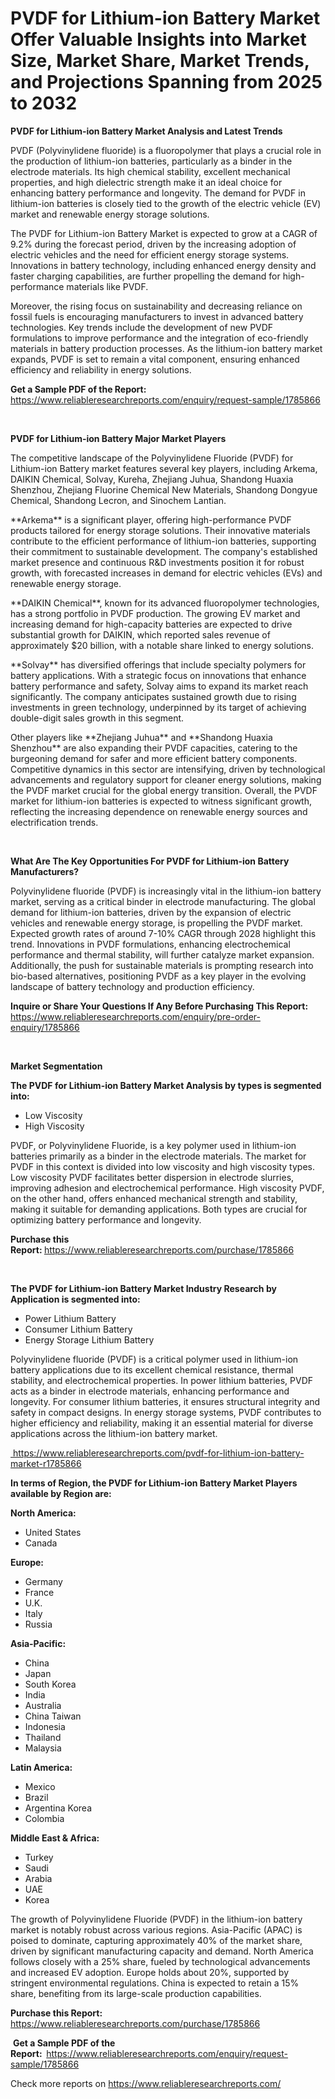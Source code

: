 <p><h1>PVDF for Lithium-ion Battery Market Offer Valuable Insights into Market Size, Market Share, Market Trends, and Projections Spanning from 2025 to 2032</h1></p><p><strong>PVDF for Lithium-ion Battery Market Analysis and Latest Trends</strong></p>
<p><p>PVDF (Polyvinylidene fluoride) is a fluoropolymer that plays a crucial role in the production of lithium-ion batteries, particularly as a binder in the electrode materials. Its high chemical stability, excellent mechanical properties, and high dielectric strength make it an ideal choice for enhancing battery performance and longevity. The demand for PVDF in lithium-ion batteries is closely tied to the growth of the electric vehicle (EV) market and renewable energy storage solutions.</p><p>The PVDF for Lithium-ion Battery Market is expected to grow at a CAGR of 9.2% during the forecast period, driven by the increasing adoption of electric vehicles and the need for efficient energy storage systems. Innovations in battery technology, including enhanced energy density and faster charging capabilities, are further propelling the demand for high-performance materials like PVDF.</p><p>Moreover, the rising focus on sustainability and decreasing reliance on fossil fuels is encouraging manufacturers to invest in advanced battery technologies. Key trends include the development of new PVDF formulations to improve performance and the integration of eco-friendly materials in battery production processes. As the lithium-ion battery market expands, PVDF is set to remain a vital component, ensuring enhanced efficiency and reliability in energy solutions.</p></p>
<p><strong>Get a Sample PDF of the Report:&nbsp;</strong> <a href="https://www.reliableresearchreports.com/enquiry/request-sample/1785866?utm_campaign=2283&utm_medium=2&utm_source=Github&utm_content=ia&utm_term=25032025&utm_id=pvdf-for-lithium-ion-battery">https://www.reliableresearchreports.com/enquiry/request-sample/1785866</a></p>
<p>&nbsp;</p>
<p><strong>PVDF for Lithium-ion Battery Major Market Players</strong></p>
<p><p>The competitive landscape of the Polyvinylidene Fluoride (PVDF) for Lithium-ion Battery market features several key players, including Arkema, DAIKIN Chemical, Solvay, Kureha, Zhejiang Juhua, Shandong Huaxia Shenzhou, Zhejiang Fluorine Chemical New Materials, Shandong Dongyue Chemical, Shandong Lecron, and Sinochem Lantian. </p><p>**Arkema** is a significant player, offering high-performance PVDF products tailored for energy storage solutions. Their innovative materials contribute to the efficient performance of lithium-ion batteries, supporting their commitment to sustainable development. The company's established market presence and continuous R&D investments position it for robust growth, with forecasted increases in demand for electric vehicles (EVs) and renewable energy storage.</p><p>**DAIKIN Chemical**, known for its advanced fluoropolymer technologies, has a strong portfolio in PVDF production. The growing EV market and increasing demand for high-capacity batteries are expected to drive substantial growth for DAIKIN, which reported sales revenue of approximately $20 billion, with a notable share linked to energy solutions.</p><p>**Solvay** has diversified offerings that include specialty polymers for battery applications. With a strategic focus on innovations that enhance battery performance and safety, Solvay aims to expand its market reach significantly. The company anticipates sustained growth due to rising investments in green technology, underpinned by its target of achieving double-digit sales growth in this segment.</p><p>Other players like **Zhejiang Juhua** and **Shandong Huaxia Shenzhou** are also expanding their PVDF capacities, catering to the burgeoning demand for safer and more efficient battery components. Competitive dynamics in this sector are intensifying, driven by technological advancements and regulatory support for cleaner energy solutions, making the PVDF market crucial for the global energy transition. Overall, the PVDF market for lithium-ion batteries is expected to witness significant growth, reflecting the increasing dependence on renewable energy sources and electrification trends.</p></p>
<p>&nbsp;</p>
<p><strong>What Are The Key Opportunities For PVDF for Lithium-ion Battery Manufacturers?</strong></p>
<p><p>Polyvinylidene fluoride (PVDF) is increasingly vital in the lithium-ion battery market, serving as a critical binder in electrode manufacturing. The global demand for lithium-ion batteries, driven by the expansion of electric vehicles and renewable energy storage, is propelling the PVDF market. Expected growth rates of around 7-10% CAGR through 2028 highlight this trend. Innovations in PVDF formulations, enhancing electrochemical performance and thermal stability, will further catalyze market expansion. Additionally, the push for sustainable materials is prompting research into bio-based alternatives, positioning PVDF as a key player in the evolving landscape of battery technology and production efficiency.</p></p>
<p><strong>Inquire or Share Your Questions If Any Before Purchasing This Report:</strong> <a href="https://www.reliableresearchreports.com/enquiry/pre-order-enquiry/1785866?utm_campaign=2283&utm_medium=2&utm_source=Github&utm_content=ia&utm_term=25032025&utm_id=pvdf-for-lithium-ion-battery">https://www.reliableresearchreports.com/enquiry/pre-order-enquiry/1785866</a></p>
<p>&nbsp;</p>
<p><strong>Market Segmentation</strong></p>
<p><strong>The PVDF for Lithium-ion Battery Market Analysis by types is segmented into:</strong></p>
<p><ul><li>Low Viscosity</li><li>High Viscosity</li></ul></p>
<p><p>PVDF, or Polyvinylidene Fluoride, is a key polymer used in lithium-ion batteries primarily as a binder in the electrode materials. The market for PVDF in this context is divided into low viscosity and high viscosity types. Low viscosity PVDF facilitates better dispersion in electrode slurries, improving adhesion and electrochemical performance. High viscosity PVDF, on the other hand, offers enhanced mechanical strength and stability, making it suitable for demanding applications. Both types are crucial for optimizing battery performance and longevity.</p></p>
<p><strong>Purchase this Report:&nbsp;</strong><a href="https://www.reliableresearchreports.com/purchase/1785866?utm_campaign=2283&utm_medium=2&utm_source=Github&utm_content=ia&utm_term=25032025&utm_id=pvdf-for-lithium-ion-battery">https://www.reliableresearchreports.com/purchase/1785866</a></p>
<p>&nbsp;</p>
<p><strong>The PVDF for Lithium-ion Battery Market Industry Research by Application is segmented into:</strong></p>
<p><ul><li>Power Lithium Battery</li><li>Consumer Lithium Battery</li><li>Energy Storage Lithium Battery</li></ul></p>
<p><p>Polyvinylidene fluoride (PVDF) is a critical polymer used in lithium-ion battery applications due to its excellent chemical resistance, thermal stability, and electrochemical properties. In power lithium batteries, PVDF acts as a binder in electrode materials, enhancing performance and longevity. For consumer lithium batteries, it ensures structural integrity and safety in compact designs. In energy storage systems, PVDF contributes to higher efficiency and reliability, making it an essential material for diverse applications across the lithium-ion battery market.</p></p>
<p><a href="https://www.reliableresearchreports.com/pvdf-for-lithium-ion-battery-market-r1785866?utm_campaign=2283&utm_medium=2&utm_source=Github&utm_content=ia&utm_term=25032025&utm_id=pvdf-for-lithium-ion-battery">&nbsp;https://www.reliableresearchreports.com/pvdf-for-lithium-ion-battery-market-r1785866</a></p>
<p><strong>In terms of Region, the PVDF for Lithium-ion Battery Market Players available by Region are:</strong></p>
<p>
    <p> <strong> North America: </strong>
        <ul>
            <li>United States</li>
            <li>Canada</li>
        </ul>
        </p> 
    <p> <strong> Europe: </strong>
        <ul>
            <li>Germany</li>
            <li>France</li>
            <li>U.K.</li>
            <li>Italy</li>
            <li>Russia</li>
        </ul>
        </p> 
    <p> <strong> Asia-Pacific: </strong>
        <ul>
            <li>China</li>
            <li>Japan</li>
            <li>South Korea</li>
            <li>India</li>
            <li>Australia</li>
            <li>China Taiwan</li>
            <li>Indonesia</li>
            <li>Thailand</li>
            <li>Malaysia</li>
        </ul>
        </p> 
    <p> <strong> Latin America: </strong>
        <ul>
            <li>Mexico</li>
            <li>Brazil</li>
            <li>Argentina Korea</li>
            <li>Colombia</li>
        </ul>
        </p> 
    <p> <strong> Middle East & Africa: </strong>
        <ul>
            <li>Turkey</li>
            <li>Saudi</li>
            <li>Arabia</li>
            <li>UAE</li>
            <li>Korea</li>
        </ul>
    </p>
    </p>
<p><p>The growth of Polyvinylidene Fluoride (PVDF) in the lithium-ion battery market is notably robust across various regions. Asia-Pacific (APAC) is poised to dominate, capturing approximately 40% of the market share, driven by significant manufacturing capacity and demand. North America follows closely with a 25% share, fueled by technological advancements and increased EV adoption. Europe holds about 20%, supported by stringent environmental regulations. China is expected to retain a 15% share, benefiting from its large-scale production capabilities.</p></p>
<p><strong>Purchase this Report: </strong><a href="https://www.reliableresearchreports.com/purchase/1785866?utm_campaign=2283&utm_medium=2&utm_source=Github&utm_content=ia&utm_term=25032025&utm_id=pvdf-for-lithium-ion-battery">https://www.reliableresearchreports.com/purchase/1785866</a></p>
<p>&nbsp;<strong>Get a Sample PDF of the Report:&nbsp;&nbsp;</strong><a href="https://www.reliableresearchreports.com/enquiry/request-sample/1785866?utm_campaign=2283&utm_medium=2&utm_source=Github&utm_content=ia&utm_term=25032025&utm_id=pvdf-for-lithium-ion-battery">https://www.reliableresearchreports.com/enquiry/request-sample/1785866</a></p>
<p><strong></strong></p>
<p>Check more reports on <a href="https://www.reliableresearchreports.com/?utm_campaign=2283&utm_medium=2&utm_source=Github&utm_content=ia&utm_term=25032025&utm_id=pvdf-for-lithium-ion-battery">https://www.reliableresearchreports.com/</a></p>